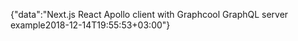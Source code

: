 {"data":"Next.js React Apollo client with Graphcool GraphQL server example2018-12-14T19:55:53+03:00"}
